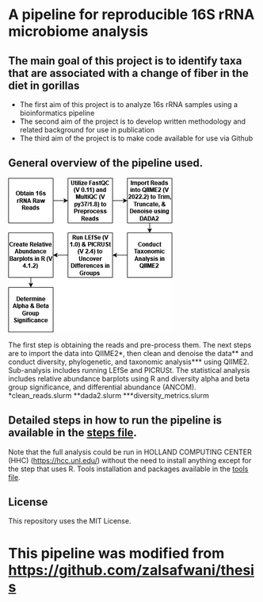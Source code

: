 # A pipeline for reproducible 16S rRNA microbiome analysis

## The main goal of this project is to identify taxa that are associated with a change of fiber in the diet in gorillas
- The first aim of this project is to analyze 16s rRNA samples using a bioinformatics pipeline
- The second aim of the project is to develop written methodology and related background for use in publication 
- The third aim of the project is to make code available for use via Github


## General overview of the pipeline used.
![pipeline-overview](https://github.com/ereisher/Capstone/blob/main/pipeline.drawio.png)

The first step is obtaining the reads and pre-process them. The next steps are to import the data into QIIME2*, then clean and denoise the data** and conduct diversity, phylogenetic, and taxonomic analysis*** using QIIME2. Sub-analysis includes running  LEfSe and PICRUSt. The statistical analysis includes relative abundance barplots using R and diversity alpha and beta group significance, and differential abundance (ANCOM). 
*clean_reads.slurm **dada2.slurm ***diversity_metrics.slurm

## Detailed steps in how to run the pipeline is available in the [steps file](https://github.com/ereisher/Capstone/blob/main/steps.md).
Note that the full analysis could be run in HOLLAND COMPUTING CENTER (HHC) (https://hcc.unl.edu/) without the need to install anything except for the step that uses R.
Tools installation and packages available in the [tools file](https://github.com/ereisher/Capstone/blob/main/tools.md).

## License
This repository uses the MIT License.

# This pipeline was modified from https://github.com/zalsafwani/thesis 
